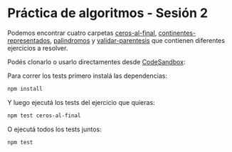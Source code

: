 # Práctica de algoritmos - Sesión 2

Podemos encontrar cuatro carpetas [ceros-al-final](./ceros-al-final), [continentes-representados](./continentes-representados), [palindromos](./palindromos) y [validar-parentesis](./validar-parentesis) que contienen diferentes ejercicios a resolver.

Podés clonarlo o usarlo directamentes desde [CodeSandbox](https://codesandbox.io/s/github/goncy/interview-challenges/tree/main/algoritmos/sesion-2):

Para correr los tests primero instalá las dependencias:

```bash
npm install
```

Y luego ejecutá los tests del ejercicio que quieras:

```bash
npm test ceros-al-final
```

O ejecutá todos los tests juntos:

```bash
npm test
```